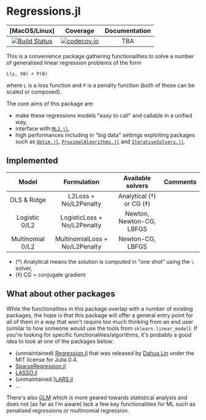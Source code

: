 # Regressions.jl

| [MacOS/Linux] | Coverage | Documentation |
| :-----------: | :------: | :-----------: |
| [![Build Status](https://travis-ci.org/tlienart/Regressions.jl.svg?branch=master)](https://travis-ci.org/tlienart/Regressions.jl) | [![codecov.io](http://codecov.io/github/tlienart/Regressions.jl/coverage.svg?branch=master)](http://codecov.io/github/tlienart/Regressions.jl?branch=master) | TBA |

This is a convenience package gathering functionalities to solve a number of generalised linear regression problems of the form

```
L(y, Xθ) + P(θ)
```

where `L` is a loss function and `P`  is a penalty function (both of those can be scaled or composed).

The core aims of this package are:

- make these regressions models "easy to call" and callable in a unified way,
- interface with [`MLJ.jl`](https://github.com/alan-turing-institute/MLJ.jl),
- high performances including in "big data" settings exploiting packages such as [`Optim.jl`](https://github.com/JuliaNLSolvers/Optim.jl), [`ProximalAlgorithms.jl`](https://github.com/kul-forbes/ProximalAlgorithms.jl) and [`IterativeSolvers.jl`](https://github.com/JuliaMath/IterativeSolvers.jl).

## Implemented

| Model            | Formulation                    | Available solvers        | Comments |
| :--------------: | :----------------------------: | :----------------------: | :------: |
| OLS & Ridge      | L2Loss + No/L2Penalty          | Analytical (†) or CG (‡) |          |
| Logistic 0/L2    | LogisticLoss + No/L2Penalty    | Newton, Newton-CG, LBFGS |          |
| Multinomial 0/L2 | MultinomialLoss + No/L2Penalty | Newton-CG, LBFGS         |          |

* (†) Analytical means the solution is computed in "one shot" using the `\` solver,
* (‡) CG = conjugate gradient

## What about other packages

While the functionalities in this package overlap with a number of existing packages, the hope is that this package will offer a general entry point for all of them in a way that won't require too much thinking from an end user (similar to how someone would use the tools from `sklearn.linear_model`).
If you're looking for specific functionalities/algorithms, it's probably a good idea to look at one of the packages below:

- (unmaintained) [Regression.jl](https://github.com/lindahua/Regression.jl) that was released by [Dahua Lin](https://github.com/lindahua) under the MIT license for Julia 0.4.
- [SparseRegression.jl](https://github.com/joshday/SparseRegression.jl)
- [LASSO.jl](https://github.com/JuliaStats/Lasso.jl)
- (unmaintained )[LARS.jl](https://github.com/simonster/LARS.jl)
- ...

There's also [GLM](https://github.com/JuliaStats/GLM.jl) which is more geared towards statistical analysis and does not (as far as I'm aware) lack a few key functionalities for ML such as penalised regressions or multinomial regression.
